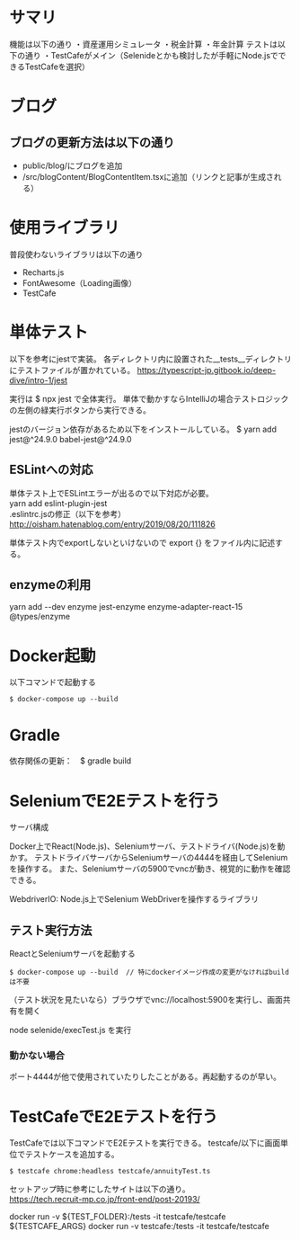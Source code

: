 # サマリ

機能は以下の通り
・資産運用シミュレータ
・税金計算
・年金計算
テストは以下の通り
・TestCafeがメイン（Selenideとかも検討したが手軽にNode.jsでできるTestCafeを選択）

# ブログ

## ブログの更新方法は以下の通り

- public/blog/にブログを追加
- /src/blogContent/BlogContentItem.tsxに追加（リンクと記事が生成される）

# 使用ライブラリ

普段使わないライブラリは以下の通り

- Recharts.js
- FontAwesome（Loading画像）
- TestCafe

# 単体テスト

以下を参考にjestで実装。
各ディレクトリ内に設置された__tests__ディレクトリにテストファイルが置かれている。
https://typescript-jp.gitbook.io/deep-dive/intro-1/jest

実行は $ npx jest で全体実行。
単体で動かすならIntelliJの場合テストロジックの左側の緑実行ボタンから実行できる。

jestのバージョン依存があるため以下をインストールしている。
$ yarn add jest@^24.9.0 babel-jest@^24.9.0

## ESLintへの対応

単体テスト上でESLintエラーが出るので以下対応が必要。  
yarn add eslint-plugin-jest  
.eslintrc.jsの修正（以下を参考）  
http://oisham.hatenablog.com/entry/2019/08/20/111826

単体テスト内でexportしないといけないので export {} をファイル内に記述する。


## enzymeの利用

yarn add --dev enzyme jest-enzyme enzyme-adapter-react-15 @types/enzyme

# Docker起動

以下コマンドで起動する

```
$ docker-compose up --build
```

# Gradle

依存関係の更新：　$ gradle build

# SeleniumでE2Eテストを行う

サーバ構成

Docker上でReact(Node.js)、Seleniumサーバ、テストドライバ(Node.js)を動かす。
テストドライバサーバからSeleniumサーバの4444を経由してSeleniumを操作する。
また、Seleniumサーバの5900でvncが動き、視覚的に動作を確認できる。

WebdriverIO: Node.js上でSelenium WebDriverを操作するライブラリ

## テスト実行方法

ReactとSeleniumサーバを起動する

```
$ docker-compose up --build  // 特にdockerイメージ作成の変更がなければbuildは不要
```

（テスト状況を見たいなら）ブラウザでvnc://localhost:5900を実行し、画面共有を開く

node selenide/execTest.js を実行

### 動かない場合

ポート4444が他で使用されていたりしたことがある。再起動するのが早い。

# TestCafeでE2Eテストを行う

TestCafeでは以下コマンドでE2Eテストを実行できる。
testcafe/以下に画面単位でテストケースを追加する。

```
$ testcafe chrome:headless testcafe/annuityTest.ts 
```

セットアップ時に参考にしたサイトは以下の通り。  
https://tech.recruit-mp.co.jp/front-end/post-20193/

docker run -v ${TEST_FOLDER}:/tests -it testcafe/testcafe ${TESTCAFE_ARGS}
docker run -v testcafe:/tests -it testcafe/testcafe 
